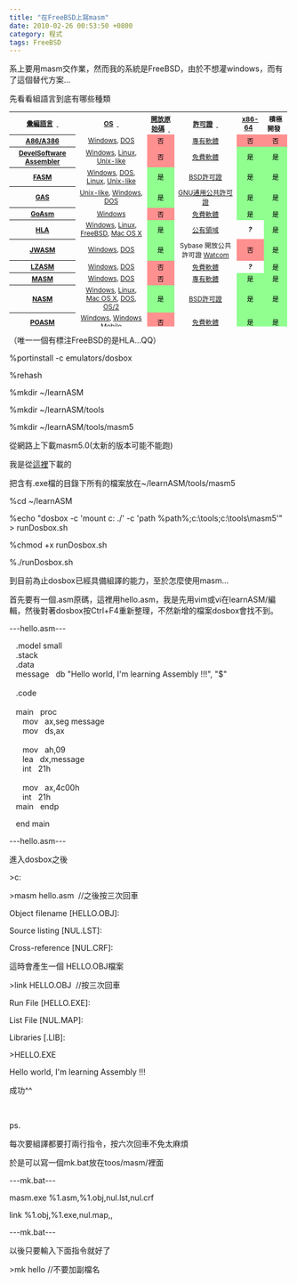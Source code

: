 ```yaml
---
title: "在FreeBSD上寫masm"
date: 2010-02-26 00:53:50 +0800
category: 程式
tags: FreeBSD
---
```

<p>系上要用masm交作業，然而我的系統是FreeBSD，由於不想灌windows，而有了這個替代方案...</p><p>先看看組語言到底有哪些種類</p><table id="sortable_table_id_0" class="wikitable sortable" style="font-size: 85%; text-align: center; width: 500px; height: 386px;"><tbody><tr><th><a href="http://zh.wikipedia.org/zh-tw/%E6%B1%87%E7%BC%96%E8%AF%AD%E8%A8%80" title="彙編語言">彙編語言</a>&nbsp;&nbsp;<a href="http://zh.wikipedia.org/zh-tw/%E7%B5%84%E5%90%88%E8%AA%9E%E8%A8%80%E5%88%97%E8%A1%A8#" class="sortheader" onclick="ts_resortTable(this);return false;"><span class="sortarrow">&nbsp;</span></a></th><th><a href="http://zh.wikipedia.org/zh-tw/%E6%93%8D%E4%BD%9C%E7%B3%BB%E7%BB%9F" title="作業系統">OS</a>&nbsp;&nbsp;<a href="http://zh.wikipedia.org/zh-tw/%E7%B5%84%E5%90%88%E8%AA%9E%E8%A8%80%E5%88%97%E8%A1%A8#" class="sortheader" onclick="ts_resortTable(this);return false;"><span class="sortarrow">&nbsp;</span></a></th><th><a href="http://zh.wikipedia.org/zh-tw/%E5%BC%80%E6%94%BE%E6%BA%90%E4%BB%A3%E7%A0%81" title="開放原始碼">開放原始碼</a>&nbsp;&nbsp;<a href="http://zh.wikipedia.org/zh-tw/%E7%B5%84%E5%90%88%E8%AA%9E%E8%A8%80%E5%88%97%E8%A1%A8#" class="sortheader" onclick="ts_resortTable(this);return false;"><span class="sortarrow">&nbsp;</span></a></th><th><a href="http://zh.wikipedia.org/zh-tw/%E8%BD%AF%E4%BB%B6%E8%AE%B8%E5%8F%AF%E8%AF%81" title="軟體許可證">許可證</a>&nbsp;&nbsp;<a href="http://zh.wikipedia.org/zh-tw/%E7%B5%84%E5%90%88%E8%AA%9E%E8%A8%80%E5%88%97%E8%A1%A8#" class="sortheader" onclick="ts_resortTable(this);return false;"><span class="sortarrow">&nbsp;</span></a></th><th><a href="http://zh.wikipedia.org/zh-tw/X86-64" title="X86-64">x86-64</a>&nbsp;&nbsp;<a href="http://zh.wikipedia.org/zh-tw/%E7%B5%84%E5%90%88%E8%AA%9E%E8%A8%80%E5%88%97%E8%A1%A8#" class="sortheader" onclick="ts_resortTable(this);return false;"><span class="sortarrow"></span></a></th><th>積極開發&nbsp;&nbsp;<a href="http://zh.wikipedia.org/zh-tw/%E7%B5%84%E5%90%88%E8%AA%9E%E8%A8%80%E5%88%97%E8%A1%A8#" class="sortheader" onclick="ts_resortTable(this);return false;"><span class="sortarrow"></span></a></th></tr><tr><th><a href="http://zh.wikipedia.org/w/index.php?title=A86_%28software%29&amp;action=edit&amp;redlink=1" class="new" title="A86 (software) （頁面未存在）">A86/A386</a></th><td><a href="http://zh.wikipedia.org/zh-tw/Microsoft_Windows" title="Microsoft Windows">Windows</a>, <a href="http://zh.wikipedia.org/zh-tw/DOS" title="DOS">DOS</a></td><td style="background: #ff9090 none repeat scroll 0% 0%; color: black;" class="table-no">否</td><td><a href="http://zh.wikipedia.org/zh-tw/%E4%B8%93%E6%9C%89%E8%BD%AF%E4%BB%B6" title="專有軟體">專有軟體</a></td><td style="background: #ff9090 none repeat scroll 0% 0%; color: black;" class="table-no">否</td><td style="background: #ff9090 none repeat scroll 0% 0%; color: black;" class="table-no">否</td></tr><tr><th><a href="http://www.develsoftware.com/index.php/en/download" class="external text" rel="nofollow">DevelSoftware Assembler</a></th><td><a href="http://zh.wikipedia.org/zh-tw/Microsoft_Windows" title="Microsoft Windows">Windows</a>, <a href="http://zh.wikipedia.org/zh-tw/Linux" title="Linux">Linux</a>, <a href="http://zh.wikipedia.org/zh-tw/Unix-like" title="Unix-like" class="mw-redirect">Unix-like</a></td><td style="background: #ff9090 none repeat scroll 0% 0%; color: black;" class="table-no">否</td><td><a href="http://zh.wikipedia.org/zh-tw/%E5%85%8D%E8%B4%B9%E8%BD%AF%E4%BB%B6" title="免費軟體" class="mw-redirect">免費軟體</a></td><td style="background: #90ff90 none repeat scroll 0% 0%; color: black;" class="table-yes">是</td><td style="background: #90ff90 none repeat scroll 0% 0%; color: black;" class="table-yes">是</td></tr><tr><th><a href="http://zh.wikipedia.org/w/index.php?title=FASM&amp;action=edit&amp;redlink=1" class="new" title="FASM （頁面未存在）">FASM</a></th><td><a href="http://zh.wikipedia.org/zh-tw/Microsoft_Windows" title="Microsoft Windows">Windows</a>, <a href="http://zh.wikipedia.org/zh-tw/DOS" title="DOS">DOS</a>, <a href="http://zh.wikipedia.org/zh-tw/Linux" title="Linux">Linux</a>, <a href="http://zh.wikipedia.org/zh-tw/Unix-like" title="Unix-like" class="mw-redirect">Unix-like</a></td><td style="background: #90ff90 none repeat scroll 0% 0%; color: black;" class="table-yes">是</td><td><a href="http://zh.wikipedia.org/zh-tw/BSD%E8%AE%B8%E5%8F%AF%E8%AF%81" title="BSD許可證">BSD許可證</a></td><td style="background: #90ff90 none repeat scroll 0% 0%; color: black;" class="table-yes">是</td><td style="background: #90ff90 none repeat scroll 0% 0%; color: black;" class="table-yes">是</td></tr><tr><th><a href="http://zh.wikipedia.org/w/index.php?title=GNU_Assembler&amp;action=edit&amp;redlink=1" class="new" title="GNU Assembler （頁面未存在）">GAS</a></th><td><a href="http://zh.wikipedia.org/zh-tw/Unix-like" title="Unix-like" class="mw-redirect">Unix-like</a>, <a href="http://zh.wikipedia.org/zh-tw/Microsoft_Windows" title="Microsoft Windows">Windows</a>, <a href="http://zh.wikipedia.org/zh-tw/DOS" title="DOS">DOS</a></td><td style="background: #90ff90 none repeat scroll 0% 0%; color: black;" class="table-yes">是</td><td><a href="http://zh.wikipedia.org/zh-tw/GNU%E9%80%9A%E7%94%A8%E5%85%AC%E5%85%B1%E8%AE%B8%E5%8F%AF%E8%AF%81" title="GNU通用公共許可證">GNU通用公共許可證</a></td><td style="background: #90ff90 none repeat scroll 0% 0%; color: black;" class="table-yes">是</td><td style="background: #90ff90 none repeat scroll 0% 0%; color: black;" class="table-yes">是</td></tr><tr><th><a href="http://www.jorgon.freeserve.co.uk/" class="external text" rel="nofollow">GoAsm</a></th><td><a href="http://zh.wikipedia.org/zh-tw/Microsoft_Windows" title="Microsoft Windows">Windows</a></td><td style="background: #ff9090 none repeat scroll 0% 0%; color: black;" class="table-no">否</td><td><a href="http://zh.wikipedia.org/zh-tw/%E5%85%8D%E8%B4%B9%E8%BD%AF%E4%BB%B6" title="免費軟體" class="mw-redirect">免費軟體</a></td><td style="background: #90ff90 none repeat scroll 0% 0%; color: black;" class="table-yes">是</td><td style="background: #90ff90 none repeat scroll 0% 0%; color: black;" class="table-yes">是</td></tr><tr><th><a href="http://zh.wikipedia.org/w/index.php?title=High_Level_Assembly&amp;action=edit&amp;redlink=1" class="new" title="High Level Assembly （頁面未存在）">HLA</a></th><td><a href="http://zh.wikipedia.org/zh-tw/Microsoft_Windows" title="Microsoft Windows">Windows</a>, <a href="http://zh.wikipedia.org/zh-tw/Linux" title="Linux">Linux</a>, <a href="http://zh.wikipedia.org/zh-tw/FreeBSD" title="FreeBSD">FreeBSD</a>, <a href="http://zh.wikipedia.org/zh-tw/Mac_OS_X" title="Mac OS X">Mac OS X</a></td><td style="background: #90ff90 none repeat scroll 0% 0%; color: black;" class="table-yes">是</td><td><a href="http://zh.wikipedia.org/zh-tw/%E5%85%AC%E6%9C%89%E9%A2%86%E5%9F%9F" title="公有領域">公有領域</a></td><td><i><b>?</b></i></td><td style="background: #90ff90 none repeat scroll 0% 0%; color: black;" class="table-yes">是</td></tr><tr><th><a href="http://www.japheth.de/JWasm.html" class="external text" rel="nofollow">JWASM</a></th><td><a href="http://zh.wikipedia.org/zh-tw/Microsoft_Windows" title="Microsoft Windows">Windows</a>, <a href="http://zh.wikipedia.org/zh-tw/DOS" title="DOS">DOS</a></td><td style="background: #90ff90 none repeat scroll 0% 0%; color: black;" class="table-yes">是</td><td>Sybase 開放公共許可證 <a href="http://zh.wikipedia.org/w/index.php?title=Watcom&amp;action=edit&amp;redlink=1" class="new" title="Watcom （頁面未存在）">Watcom</a></td><td style="background: #ff9090 none repeat scroll 0% 0%; color: black;" class="table-no">否</td><td style="background: #90ff90 none repeat scroll 0% 0%; color: black;" class="table-yes">是</td></tr><tr><th><a href="http://lzasm.hotbox.ru/" class="external text" rel="nofollow">LZASM</a></th><td><a href="http://zh.wikipedia.org/zh-tw/Microsoft_Windows" title="Microsoft Windows">Windows</a>, <a href="http://zh.wikipedia.org/zh-tw/DOS" title="DOS">DOS</a></td><td style="background: #ff9090 none repeat scroll 0% 0%; color: black;" class="table-no">否</td><td><a href="http://zh.wikipedia.org/zh-tw/%E5%85%8D%E8%B4%B9%E8%BD%AF%E4%BB%B6" title="免費軟體" class="mw-redirect">免費軟體</a></td><td><i><b>?</b></i></td><td style="background: #90ff90 none repeat scroll 0% 0%; color: black;" class="table-yes">是</td></tr><tr><th><a href="http://zh.wikipedia.org/zh-tw/MASM" title="MASM">MASM</a></th><td><a href="http://zh.wikipedia.org/zh-tw/Microsoft_Windows" title="Microsoft Windows">Windows</a>, <a href="http://zh.wikipedia.org/zh-tw/DOS" title="DOS">DOS</a></td><td style="background: #ff9090 none repeat scroll 0% 0%; color: black;" class="table-no">否</td><td><a href="http://zh.wikipedia.org/zh-tw/%E4%B8%93%E6%9C%89%E8%BD%AF%E4%BB%B6" title="專有軟體">專有軟體</a></td><td style="background: #90ff90 none repeat scroll 0% 0%; color: black;" class="table-yes">是</td><td style="background: #90ff90 none repeat scroll 0% 0%; color: black;" class="table-yes">是<span class="reference plainlinksneverexpand" id="ref_MASM"></span></td></tr><tr><th><a href="http://zh.wikipedia.org/w/index.php?title=Netwide_Assembler&amp;action=edit&amp;redlink=1" class="new" title="Netwide Assembler （頁面未存在）">NASM</a></th><td><a href="http://zh.wikipedia.org/zh-tw/Microsoft_Windows" title="Microsoft Windows">Windows</a>, <a href="http://zh.wikipedia.org/zh-tw/Linux" title="Linux">Linux</a>, <a href="http://zh.wikipedia.org/zh-tw/Mac_OS_X" title="Mac OS X">Mac OS X</a>, <a href="http://zh.wikipedia.org/zh-tw/DOS" title="DOS">DOS</a>, <a href="http://zh.wikipedia.org/zh-tw/OS/2" title="OS/2">OS/2</a></td><td style="background: #90ff90 none repeat scroll 0% 0%; color: black;" class="table-yes">是</td><td><a href="http://zh.wikipedia.org/zh-tw/BSD%E8%AE%B8%E5%8F%AF%E8%AF%81" title="BSD許可證">BSD許可證</a></td><td style="background: #90ff90 none repeat scroll 0% 0%; color: black;" class="table-yes">是</td><td style="background: #90ff90 none repeat scroll 0% 0%; color: black;" class="table-yes">是</td></tr><tr><th><a href="http://zh.wikipedia.org/w/index.php?title=POASM&amp;action=edit&amp;redlink=1" class="new" title="POASM （頁面未存在）">POASM</a></th><td><a href="http://zh.wikipedia.org/zh-tw/Microsoft_Windows" title="Microsoft Windows">Windows</a>, <a href="http://zh.wikipedia.org/zh-tw/Windows_Mobile" title="Windows Mobile">Windows Mobile</a></td><td style="background: #ff9090 none repeat scroll 0% 0%; color: black;" class="table-no">否</td><td><a href="http://zh.wikipedia.org/zh-tw/%E5%85%8D%E8%B4%B9%E8%BD%AF%E4%BB%B6" title="免費軟體" class="mw-redirect">免費軟體</a></td><td style="background: #90ff90 none repeat scroll 0% 0%; color: black;" class="table-yes">是</td><td style="background: #90ff90 none repeat scroll 0% 0%; color: black;" class="table-yes">是</td></tr><tr><th><a href="http://zh.wikipedia.org/w/index.php?title=TASM&amp;action=edit&amp;redlink=1" class="new" title="TASM （頁面未存在）">TASM</a></th><td><a href="http://zh.wikipedia.org/zh-tw/Microsoft_Windows" title="Microsoft Windows">Windows</a>, <a href="http://zh.wikipedia.org/zh-tw/DOS" title="DOS">DOS</a></td><td style="background: #ff9090 none repeat scroll 0% 0%; color: black;" class="table-no">否</td><td><a href="http://zh.wikipedia.org/zh-tw/%E4%B8%93%E6%9C%89%E8%BD%AF%E4%BB%B6" title="專有軟體">專有軟體</a></td><td style="background: #ff9090 none repeat scroll 0% 0%; color: black;" class="table-no">否</td><td><i><b>?</b></i><span class="reference plainlinksneverexpand" id="ref_TASM"></span></td></tr><tr><th><a href="http://zh.wikipedia.org/w/index.php?title=WASM_%28software%29&amp;action=edit&amp;redlink=1" class="new" title="WASM (software) （頁面未存在）">WASM</a></th><td><a href="http://zh.wikipedia.org/zh-tw/Microsoft_Windows" title="Microsoft Windows">Windows</a>, <a href="http://zh.wikipedia.org/zh-tw/DOS" title="DOS">DOS</a>, <a href="http://zh.wikipedia.org/zh-tw/OS/2" title="OS/2">OS/2</a></td><td style="background: #90ff90 none repeat scroll 0% 0%; color: black;" class="table-yes">是</td><td>Sybase Open <a href="http://zh.wikipedia.org/w/index.php?title=Watcom&amp;action=edit&amp;redlink=1" class="new" title="Watcom （頁面未存在）">Watcom</a> Public License</td><td style="background: #ff9090 none repeat scroll 0% 0%; color: black;" class="table-no">否</td><td><i><b>?</b></i></td></tr><tr><th><a href="http://zh.wikipedia.org/w/index.php?title=Tiny_C_Compiler&amp;action=edit&amp;redlink=1" class="new" title="Tiny C Compiler （頁面未存在）">TCCASM</a></th><td><a href="http://zh.wikipedia.org/zh-tw/Unix-like" title="Unix-like" class="mw-redirect">Unix-like</a>, <a href="http://zh.wikipedia.org/zh-tw/Microsoft_Windows" title="Microsoft Windows">Windows</a></td><td style="background: #90ff90 none repeat scroll 0% 0%; color: black;" class="table-yes">是</td><td><a href="http://zh.wikipedia.org/zh-tw/LGPL" title="LGPL" class="mw-redirect">LGPL</a></td><td><i><b>?</b></i></td><td style="background: #90ff90 none repeat scroll 0% 0%; color: black;" class="table-yes">是</td></tr><tr><th><a href="http://zh.wikipedia.org/w/index.php?title=Yasm&amp;action=edit&amp;redlink=1" class="new" title="Yasm （頁面未存在）">Yasm</a></th><td><a href="http://zh.wikipedia.org/zh-tw/Microsoft_Windows" title="Microsoft Windows">Windows</a>, <a href="http://zh.wikipedia.org/zh-tw/DOS" title="DOS">DOS</a>, <a href="http://zh.wikipedia.org/zh-tw/Linux" title="Linux">Linux</a>, <a href="http://zh.wikipedia.org/zh-tw/Mac_OS_X" title="Mac OS X">Mac OS X</a>, <a href="http://zh.wikipedia.org/zh-tw/Unix-like" title="Unix-like" class="mw-redirect">Unix-like</a></td><td style="background: #90ff90 none repeat scroll 0% 0%; color: black;" class="table-yes">是</td><td><a href="http://zh.wikipedia.org/zh-tw/BSD_licenses" title="BSD licenses" class="mw-redirect">BSD</a></td><td style="background: #90ff90 none repeat scroll 0% 0%; color: black;" class="table-yes">是</td><td style="background: #90ff90 none repeat scroll 0% 0%; color: black;" class="table-yes">是</td></tr></tbody></table><p>（唯一一個有標注FreeBSD的是HLA...QQ）</p><p>%portinstall -c emulators/dosbox</p><p>%rehash</p><p>%mkdir ~/learnASM</p><p>%mkdir ~/learnASM/tools</p><p>%mkdir ~/learnASM/tools/masm5</p><p>從網路上下載masm5.0(太新的版本可能不能跑)</p><p>我是從<a href="http://download.pchome.net/development/linetools/detail-9028.html">這裡</a>下載的</p><p>把含有.exe檔的目錄下所有的檔案放在~/learnASM/tools/masm5</p><p>%cd ~/learnASM</p><p>%echo "dosbox -c 'mount c: ./' -c 'path %path%;c:\tools;c:\tools\masm5'" &gt; runDosbox.sh </p><p>%chmod +x runDosbox.sh</p><p>%./runDosbox.sh</p><p>到目前為止dosbox已經具備組譯的能力，至於怎麼使用masm...</p><p>首先要有一個.asm原碼，這裡用hello.asm，我是先用vim或vi在learnASM/編輯，然後對著dosbox按Ctrl+F4重新整理，不然新增的檔案dosbox會找不到。</p><p>---hello.asm---</p><p>&nbsp;&nbsp; .model small<br />&nbsp;&nbsp; .stack<br />&nbsp;&nbsp; .data<br />&nbsp;&nbsp; message&nbsp;&nbsp; db "Hello world, I'm learning Assembly !!!", "$" <br />&nbsp;&nbsp; <br />&nbsp;&nbsp; .code<br />&nbsp;&nbsp; <br />&nbsp;&nbsp; main&nbsp;&nbsp; proc<br />&nbsp;&nbsp;&nbsp;&nbsp;&nbsp; mov&nbsp;&nbsp; ax,seg message<br />&nbsp;&nbsp;&nbsp;&nbsp;&nbsp; mov&nbsp;&nbsp; ds,ax<br />&nbsp;&nbsp; <br />&nbsp;&nbsp;&nbsp;&nbsp;&nbsp; mov&nbsp;&nbsp; ah,09<br />&nbsp;&nbsp;&nbsp;&nbsp;&nbsp; lea&nbsp;&nbsp; dx,message<br />&nbsp;&nbsp;&nbsp;&nbsp;&nbsp; int&nbsp;&nbsp; 21h <br />&nbsp;&nbsp; <br />&nbsp;&nbsp;&nbsp;&nbsp;&nbsp; mov&nbsp;&nbsp; ax,4c00h<br />&nbsp;&nbsp;&nbsp;&nbsp;&nbsp; int&nbsp;&nbsp; 21h <br />&nbsp;&nbsp; main&nbsp;&nbsp; endp</p><p>&nbsp;&nbsp; end main</p><p>---hello.asm---</p><p>進入dosbox之後</p><p>&gt;c:</p><p>&gt;masm hello.asm&nbsp; //之後按三次回車</p><p>Object filename [HELLO.OBJ]:</p><p>Source listing [NUL.LST]:</p><p>Cross-reference [NUL.CRF]:</p><p>這時會產生一個 HELLO.OBJ檔案</p><p>&gt;link HELLO.OBJ&nbsp; //按三次回車</p><p>Run File [HELLO.EXE]:</p><p>List File [NUL.MAP]:</p><p>Libraries [.LIB]:</p><p>&gt;HELLO.EXE</p><p>Hello world, I'm learning Assembly !!!</p><p>成功^^</p><p>&nbsp;</p><p>ps.</p><p>每次要組譯都要打兩行指令，按六次回車不免太麻煩</p><p>於是可以寫一個mk.bat放在toos/masm/裡面</p><p>---mk.bat---</p><p>masm.exe %1.asm,%1.obj,nul.lst,nul.crf</p><p>link %1.obj,%1.exe,nul.map,, </p><p>---mk.bat---</p><p>以後只要輸入下面指令就好了</p><p>&gt;mk hello //不要加副檔名</p><p>&nbsp;</p>

